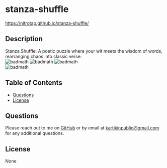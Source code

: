 # stanza-shuffle

https://nitrotap.github.io/stanza-shuffle/

## Description

Stanza Shuffle: A poetic puzzle where your wit meets the wisdom of words, rearranging chaos into classic verse.
<br />
![badmath](https://img.shields.io/github/languages/top/nitrotap/stanza-shuffle)
![badmath](https://img.shields.io/github/issues/nitrotap/stanza-shuffle)
![badmath](https://img.shields.io/github/forks/nitrotap/stanza-shuffle)  
![badmath](https://img.shields.io/github/stars/nitrotap/stanza-shuffle)

## Table of Contents

- [Questions](#Questions)
- [License](#License)

## Questions

Please reach out to me on [GitHub](https://github.com/nitrotap) or by email at kartikinpublic@gmail.com for any additional questions.

## License

None
